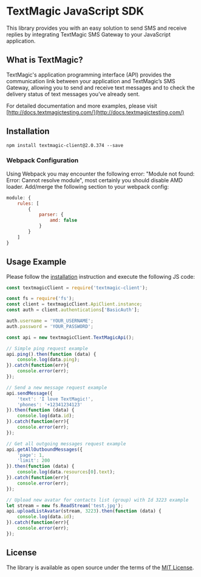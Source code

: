 # TextMagic JavaScript SDK
This library provides you with an easy solution to send SMS and receive replies by integrating TextMagic SMS Gateway to your JavaScript application.

## What is TextMagic?
TextMagic's application programming interface (API) provides the communication link between your application and TextMagic’s SMS Gateway, allowing you to send and receive text messages and to check the delivery status of text messages you’ve already sent.

For detailed documentation and more examples, please visit [http://docs.textmagictesting.com/](http://docs.textmagictesting.com/)

## Installation

```shell
npm install textmagic-client@2.0.374 --save
```

### Webpack Configuration

Using Webpack you may encounter the following error: "Module not found: Error:
Cannot resolve module", most certainly you should disable AMD loader. Add/merge
the following section to your webpack config:

```javascript
module: {
    rules: [
        {
            parser: {
                amd: false
            }
        }
    ]
}
```

## Usage Example

Please follow the [installation](#installation) instruction and execute the following JS code:

```javascript
const textmagicClient = require('textmagic-client');

const fs = require('fs');
const client = textmagicClient.ApiClient.instance;
const auth = client.authentications['BasicAuth'];

auth.username = 'YOUR_USERNAME';
auth.password = 'YOUR_PASSWORD';

const api = new textmagicClient.TextMagicApi();

// Simple ping request example
api.ping().then(function (data) {
    console.log(data.ping);
}).catch(function(err){
    console.error(err);
});

// Send a new message request example
api.sendMessage({
    'text': 'I love TextMagic!',
    'phones': '+12341234123'
}).then(function (data) {
    console.log(data.id);
}).catch(function(err){
    console.error(err);
});

// Get all outgoing messages request example
api.getAllOutboundMessages({
    'page': 1,
    'limit': 200
}).then(function (data) {
    console.log(data.resources[0].text);
}).catch(function(err){
    console.error(err);
});

// Upload new avatar for contacts list (group) with Id 3223 example
let stream = new fs.ReadStream('test.jpg');
api.uploadListAvatar(stream, 3223).then(function (data) {
    console.log(data.id);
}).catch(function(err){
    console.error(err);
});
```

## License
The library is available as open source under the terms of the [MIT License](http://opensource.org/licenses/MIT).